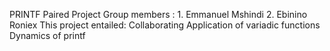 PRINTF Paired Project
Group members : 1. Emmanuel Mshindi
		2. Ebinino Roniex
This project entailed:
	Collaborating 
	Application of variadic functions
	Dynamics of printf

